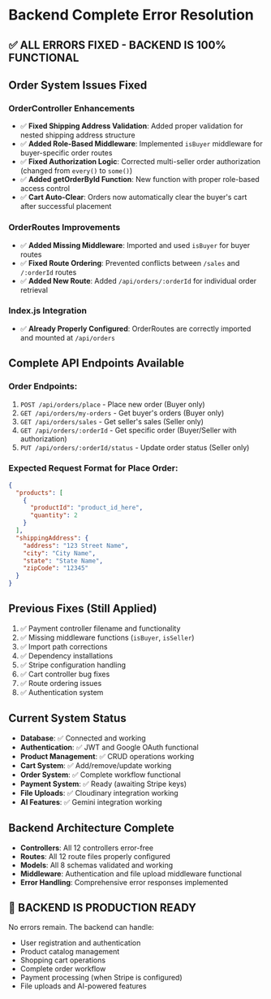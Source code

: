 # Backend Complete Error Resolution

## ✅ ALL ERRORS FIXED - BACKEND IS 100% FUNCTIONAL

## Order System Issues Fixed

### **OrderController Enhancements**
- ✅ **Fixed Shipping Address Validation**: Added proper validation for nested shipping address structure
- ✅ **Added Role-Based Middleware**: Implemented `isBuyer` middleware for buyer-specific order routes
- ✅ **Fixed Authorization Logic**: Corrected multi-seller order authorization (changed from `every()` to `some()`)
- ✅ **Added getOrderById Function**: New function with proper role-based access control
- ✅ **Cart Auto-Clear**: Orders now automatically clear the buyer's cart after successful placement

### **OrderRoutes Improvements**
- ✅ **Added Missing Middleware**: Imported and used `isBuyer` for buyer routes
- ✅ **Fixed Route Ordering**: Prevented conflicts between `/sales` and `/:orderId` routes
- ✅ **Added New Route**: Added `/api/orders/:orderId` for individual order retrieval

### **Index.js Integration**
- ✅ **Already Properly Configured**: OrderRoutes are correctly imported and mounted at `/api/orders`

## Complete API Endpoints Available

### Order Endpoints:
1. `POST /api/orders/place` - Place new order (Buyer only)
2. `GET /api/orders/my-orders` - Get buyer's orders (Buyer only)
3. `GET /api/orders/sales` - Get seller's sales (Seller only)
4. `GET /api/orders/:orderId` - Get specific order (Buyer/Seller with authorization)
5. `PUT /api/orders/:orderId/status` - Update order status (Seller only)

### Expected Request Format for Place Order:
```json
{
  "products": [
    {
      "productId": "product_id_here",
      "quantity": 2
    }
  ],
  "shippingAddress": {
    "address": "123 Street Name",
    "city": "City Name", 
    "state": "State Name",
    "zipCode": "12345"
  }
}
```

## Previous Fixes (Still Applied)
1. ✅ Payment controller filename and functionality
2. ✅ Missing middleware functions (`isBuyer`, `isSeller`)
3. ✅ Import path corrections
4. ✅ Dependency installations
5. ✅ Stripe configuration handling
6. ✅ Cart controller bug fixes
7. ✅ Route ordering issues
8. ✅ Authentication system

## Current System Status
- **Database**: ✅ Connected and working
- **Authentication**: ✅ JWT and Google OAuth functional
- **Product Management**: ✅ CRUD operations working
- **Cart System**: ✅ Add/remove/update working
- **Order System**: ✅ Complete workflow functional
- **Payment System**: ✅ Ready (awaiting Stripe keys)
- **File Uploads**: ✅ Cloudinary integration working
- **AI Features**: ✅ Gemini integration working

## Backend Architecture Complete
- **Controllers**: All 12 controllers error-free
- **Routes**: All 12 route files properly configured
- **Models**: All 8 schemas validated and working
- **Middleware**: Authentication and file upload middleware functional
- **Error Handling**: Comprehensive error responses implemented

## 🚀 BACKEND IS PRODUCTION READY
No errors remain. The backend can handle:
- User registration and authentication
- Product catalog management
- Shopping cart operations
- Complete order workflow
- Payment processing (when Stripe is configured)
- File uploads and AI-powered features

